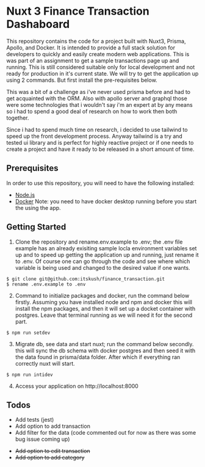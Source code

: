 # Nuxt 3  Finance Transaction Dashaboard

This repository contains the code for a project built with Nuxt3, Prisma, Apollo, and Docker. It is intended to provide a full stack solution for developers to quickly and easily create modern web applications. This is was part of an assignment to get a sample transactions page up and running. This is still considered suitable only for local development and not ready for production in it's current state. We will try to get the application up using 2 commands. But first install the pre-requisites below.

This was a bit of a challenge as i've never used prisma before and had to get acquainted with the ORM. Also with apollo server and graphql those were some technologies that i wouldn't say i'm an expert at by any means so i had to spend a good deal of research on how to work then both together.

Since i had to spend much time on research, i decided to use tailwind to speed up the front development process. Anyway tailwind is a try and tested ui library and is perfect for highly reactive project or if one needs to create a project and have it ready to be released in a short amount of time.

## Prerequisites

In order to use this repository, you will need to have the following installed:

* [Node.js](https://nodejs.org/en/)
* [Docker](https://www.docker.com/)
Note: you need to have docker desktop running before you start the using the app.
## Getting Started

1. Clone the repository and rename.env.example to .env; the .env file example has an already exisiting sample locla environment variables set up and to speed up getting the application up and running, just rename it to .env. Of course one can go through the code and see where which variable is being used and changed to the desired value if one wants.

```
$ git clone git@github.com:itskush/finance_transaction.git
$ rename .env.example to .env
```

2. Command to initialize packages and docker, run the command below firstly. Assuming you have installed node and npm and docker this will install the npm packages, and then it will set up a docket container with postgres. Leave that terminal running as we will need it for the second part.

```
$ npm run setdev
```

3. Migrate db, see data and start nuxt; run the command below secondly. this will sync the db schema with docker postgres and then seed it with the data found in prisma/data folder. After which if everything ran correctly nuxt will start.

```
$ npm run intidev
```

4. Access your application on http://localhost:8000

## Todos

* Add tests (jest)
* Add option to add transaction
* Add filter for the data (code commented out for now as there was some bug issue coming up)

- ~~Add option to edit transaction~~
- ~~Add option to add category~~